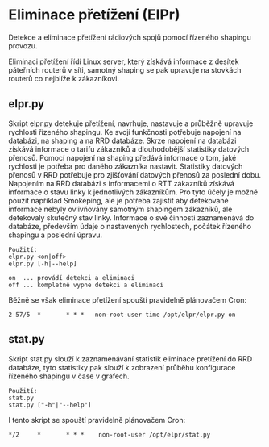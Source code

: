 # Eliminace přetížení (ElPr)
Detekce a eliminace přetížení rádiových spojů pomocí řízeného shapingu provozu.

Eliminaci přetížení řídí Linux server, který získává informace z desítek páteřních routerů v síti,
samotný shaping se pak upravuje na stovkách routerů co nejblíže k zákazníkovi.

## elpr.py
Skript elpr.py detekuje přetížení, navrhuje, nastavuje a průběžně upravuje rychlosti řízeného shapingu.
Ke svojí funkčnosti potřebuje napojení na databázi, na shaping a na RRD databáze.
Skrze napojení na databázi získává informace o tarifu zákazníků a dlouhodobější statistiky datových přenosů.
Pomocí napojení na shaping předává informace o tom, jaké rychlosti je potřeba pro daného zákazníka nastavit.
Statistiky datových přenosů v RRD potřebuje pro zjišťování datových přenosů za poslední dobu.
Napojením na RRD databázi s informacemi o RTT zákazníků získává informace o stavu linky k jednotlivých zákazníkům. Pro tyto účely je možné použít 
například Smokeping, ale je potřeba zajistit aby detekované informace nebyly ovlivňovány samotným shapingem zákazníků, ale detekovaly skutečný stav linky.
Informace o své činnosti zaznamenává do databáze, především údaje o nastavených rychlostech, počátek řízeného shapingu a poslední úpravu. 

```
Použití:
elpr.py <on|off>
elpr.py [-h|--help]

on  ... provádí detekci a eliminaci
off ... kompletně vypne detekci a eliminaci
```

Běžně se však eliminace přetížení spouští pravidelně plánovačem Cron:

```2-57/5  *       * * *   non-root-user time /opt/elpr/elpr.py on```

## stat.py
Skript stat.py slouží k zaznamenávání statistik eliminace pretížení do RRD databáze,
tyto statistiky pak slouží k zobrazení průběhu konfigurace řízeného shapingu v čase v grafech.

```
Použití:
stat.py
stat.py ["-h"|"--help"]
```

I tento skript se spouští pravidelně plánovačem Cron:

```*/2     *       * * *    non-root-user /opt/elpr/stat.py```
